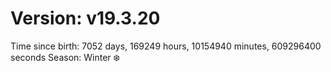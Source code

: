 # Version: v19.3.20
Time since birth: 7052 days, 169249 hours, 10154940 minutes, 609296400 seconds
Season: Winter ❄️
